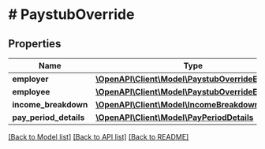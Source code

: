 # # PaystubOverride

## Properties

Name | Type | Description | Notes
------------ | ------------- | ------------- | -------------
**employer** | [**\OpenAPI\Client\Model\PaystubOverrideEmployer**](PaystubOverrideEmployer.md) |  | [optional]
**employee** | [**\OpenAPI\Client\Model\PaystubOverrideEmployee**](PaystubOverrideEmployee.md) |  | [optional]
**income_breakdown** | [**\OpenAPI\Client\Model\IncomeBreakdown[]**](IncomeBreakdown.md) |  | [optional]
**pay_period_details** | [**\OpenAPI\Client\Model\PayPeriodDetails**](PayPeriodDetails.md) |  | [optional]

[[Back to Model list]](../../README.md#models) [[Back to API list]](../../README.md#endpoints) [[Back to README]](../../README.md)
